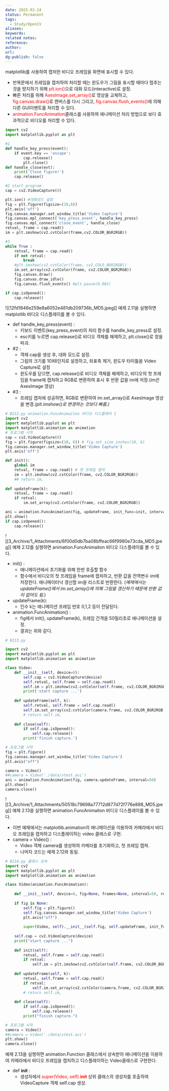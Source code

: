 ```yaml
---
date: 2025-02-24
status: Permanent
tags:
  - Study/OpenCV
aliases: 
keywords: 
related notes: 
reference: 
author: 
url: 
dg-publish: false
---
```

matplotlib를 사용하여 캡처한 비디오 프레임을 화면에 표시할 수 있다.
- 반복문에서 프레임을 캡처하여 처리할 때는 윈도우가 그림을 표시할 때마다 멈추는 것을 방지하기 위해 <span style="color:red;">plt.ion()</span>으로 대화 모드(interactive)로 설정.
- 빠른 처리를 위해 <span style="color:red;">AxesImage.set_array()</span>로 영상을 교체하고, <span style="color:red;">fig.canvas.draw()</span>로 캔버스를 다시 그리고, <span style="color:red;">fig.canvas.flush_events()</span>에 의해 다른 GUI이벤트를 처리할 수 있다.
- <span style="color:red;">animation.FuncAnimation</span>클래스를 사용하여 애니메이션 처리 방법으로 보다 효과적으로 비디오를 처리할 수 있다.

```python
import cv2
import matplotlib.pyplot as plt

#1
def handle_key_press(event):
	if event.key == 'escape':
		cap.release()
		plt.close()
def handle_close(evt):
	print('Close figure!')
	cap.release()

#2 start program
cap = cv2.VideoCapture(0)

plt.ion() #대화모드 설정
fig = plt.figure(figsize=(10,6))
plt.axis('off')
fig.canvas.manager.set_window_title('Video Capture')
fig.canvas.mpl_connect('key_press_event', handle_key_press)
fig.canvas.mpl_connect('close_event', handle_close)
retval, frame = cap.read()
im = plt.imshow(cv2.cvtColor(frame,cv2.COLOR_BGR2RGB))

#3
while True :
	retval, frame = cap.read()
	if not retval:
		break
	#plt.imshow(cv2.cvtColor(frame, cv2.COLO_BGR2RGB))
	im.set_array(cv2.cvtColor(frame, cv2.COLOR_BGR2RGB))
	fig.canvas.draw()
	fig.canvas.draw_idle()
	fig.canvas.flush_events() #plt.pause(0.001)

if cap.isOpened():
	cap.release()
```
![[12fd1846e259e8a6052e481db209736b_MD5.jpeg]]
예제 2.11을 실행하면 matplotlib 비디오 디스플레이를 볼 수 있다.

- def handle_key_press(event) : 
	- 키보드 이벤트(key_press_event)의 처리 함수를 handle_key_press로 설정. 
	- esc키를 누르면 cap.release()로 비디오 객체를 해제하고, plt.close()로 창을 파괴.
- #2 : 
	- 객체 cap을 생성 후, 대화 모드로 설정.
	- 그림의 크기를 10X6인치로 설정하고, 좌표축 제거, 윈도우 타이틀을 Video Capture로 설정
	- 윈도우를 닫으면, cap.release()로 비디오 객체를 해제하고, 비디오의 첫 프레임을 frame에 캡처하고  RGB로 변환하여 표시 후 반환 값을 im에 저장.(im은 AxesImage 영상)
- #3 : 
	- 프레임 캡처에 성공하면, RGB로 변환하여 im.set_array()로 AxesImage 영상을 변경.*(plt.imshow()로 변경하는 것보다 빠름.)*

```python
# 0212.py animation.FuncAnimaiton 비디오 디스플레이 1
import cv2
import matplotlib.pyplot as plt
import matplotlib.animation as animation
# 프로그램 시작
cap = cv2.VideoCapture(0)
fig = plt.figure(figsize=(10, 6)) # fig.set_size_inches(10, 6)
fig.canvas.manager.set_window_title('Video Capture')
plt.axis('off')

def init():
	global im
	retval, frame = cap.read() # 첫 프레임 캡처
	im = plt.imshow(cv2.cvtColor(frame, cv2.COLOR_BGR2RGB))
	## return im,
	
def updateFrame(k):
	retval, frame = cap.read()
	if retval:
		im.set_array(cv2.cvtColor(frame, cv2.COLOR_BGR2RGB))

ani = animation.FuncAnimation(fig, updateFrame, init_func=init, interval=50)
plt.show()
if cap.isOpened():
	cap.release()
```
![[3_Archive/1_Attachments/6f00d0db7ba08bffeac66f9980e73cda_MD5.jpeg]]
예제 2.12를 실행하면 animation.FuncAnimaiton 비디오 디스플레이를 볼 수 있다.
- init() :
	- 애니메이션에서 초기화를 위해 한번 호출할 함수
	- 함수에서 비디오의 첫 프레임을 frame에 캡처하고, 반환 값을 전역변수 im에 저장한다. 애니메이터낙 갱신할 im을 리스트로 반환한다. (*예제에서는 updateFrame()에서 im.set_array()에 의해 그림을 갱신하기 떄문에 반환 겂이 없어도 됨.*)
- updateFrame(k):
	- 인수 k는 애니메이션 프레임 번호 0,1,2 등이 전달된다.
- animation.FuncAnimation() : 
	- fig에서 init(), updateFrame(k), 프레임 간격을 50밀리초로 애니메이션을 설정. 
	- 결과는 위와 같다.

```python
# 0213.py

import cv2
import matplotlib.pyplot as plt
import matplotlib.animation as animation

class Video:
	def __init__(self, device=0):
		self.cap = cv2.VideoCapture(device)	
		self.retval, self.frame = self.cap.read()	
		self.im = plt.imshow(cv2.cvtColor(self.frame, cv2.COLOR_BGR2RGB))	
		print('start capture ...')
	
	def updateFrame(self, k):
		self.retval, self.frame = self.cap.read()	
		self.im.set_array(cv2.cvtColor(camera.frame, cv2.COLOR_BGR2RGB))	
		# return self.im,
	
	def close(self):
		if self.cap.isOpened():	
			self.cap.release()		
		print('finish capture.')

# 프로그램 시작
fig = plt.figure()
fig.canvas.manager.set_window_title('Video Capture')
plt.axis("off")

camera = Video()
##camera = Video('./data/vtest.avi')
ani = animation.FuncAnimation(fig, camera.updateFrame, interval=50)
plt.show()
camera.close()

```
![[3_Archive/1_Attachments/50518c79698a77712d877d72f776e888_MD5.jpeg]]
예제 2.13을 실행하면 animation.FuncAnimaiton 비디오 디스플레이를 볼 수 있다.
- 이번 예제에서는 matplotlib.animation의 애니메이션을 이용하여 카메라에서 비디오 프레임을 캡처하고 디스플레이하는 video 클래스로 구현.
- camera = Video() : 
	- Video 객체 camera를 생성하여 카메라를 초기화하고, 첫 프레임 캡쳐.
	- 나머지 코드는 예제 2.12와 동일.

```python
# 0214.py 클래스 상속
import cv2
import matplotlib.pyplot as plt
import matplotlib.animation as animation

class Video(animation.FuncAnimation):
	
	def __init__(self, device=0, fig=None, frames=None, interval=50, repeat_delay=5, blit=False, **kwargs):
	
	if fig is None:
		self.fig = plt.figure()
		self.fig.canvas.manager.set_window_title('Video Capture')
		plt.axis("off")
		
		super(Video, self).__init__(self.fig, self.updateFrame, init_func=self.init, frames=frames, interval=interval, blit=blit, repeat_delay=repeat_delay, **kwargs)
	
	self.cap = cv2.VideoCapture(device)
	print("start capture ...")
	
	def init(self):
		retval, self.frame = self.cap.read()
		if retval:
			self.im = plt.imshow(cv2.cvtColor(self.frame, cv2.COLOR_BGR2RGB))
		
	def updateFrame(self, k):
		retval, self.frame = self.cap.read()
		if retval:
			self.im.set_array(cv2.cvtColor(camera.frame, cv2.COLOR_BGR2RGB))
		# return self.im,
	
	def close(self):
		if self.cap.isOpened():
			self.cap.release()
		print("finish capture.")

# 프로그램 시작
camera = Video()
##camera = Video('./data/vtest.avi')
plt.show()
camera.close()
```
예제 2.13을 실행하면 animation.Function 클래스에서 상속받아 애니메이션을 이용하여 카메라에서 비디오 프레임을 캡처하고 디스플레이하는 Video클래스로 구현한다.
- def ______init______ : 
	- 생성자에서 <span style="color:red;">super(Video, self).__init__</span> 상위 클래스의 생성자를 호출하여 VideoCapture 객체 self.cap 생성.